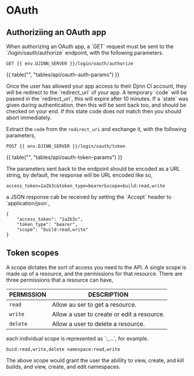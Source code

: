 <div class="doc-section" markdown>

# OAuth

</div>

<div class="doc-section" markdown>

## Authoriziing an OAuth app

<div class="doc-content panel" markdown>
<div class="panel-body" markdown>
When authorizing an OAuth app, a `GET` request must be sent to the
`/login/oauth/authorize` endpoint, with the following parameters.
</div>

    GET {{ env.DJINN_SERVER }}/login/oauth/authorize

{{ table("", "tables/api/oauth-auth-params") }}

<div class="panel-body" markdown>
Once the user has allowed your app access to their Djinn CI account, they will
be redirect to the `redirect_uri` of your app. A temporary `code` will be paseed
in the `redirect_uri`, this will expire after 10 minutes. If a `state` was given
during authentication, then this will be sent back too, and should be checked on
your end. If this state code does not match then you should abort immediately.

Extract the `code` from the `redirect_uri` and exchange it, with the following
parameters,
</div>

    POST {{ env.DJINN_SERVER }}/login/oauth/token

{{ table("", "tables/api/oauth-token-params") }}

<div class="panel-body" markdown>
The parameters sent back to the endpoint should be encoded as a URL string, by
default, the response will be URL encoded like so,
</div>

    access_token=1a2b3c&token_type=bearer&scope=build:read,write

<div class="panel-body" markdown>
a JSON response cab be received by setting the `Accept` header to
`application/json`,
</div>

    {
        "access_token": "1a2b3c",
        "token_type": "bearer",
        "scope": "build:read,write"
    }

</div>
</div>

<div class="doc-section" markdown>

## Token scopes

<div class="doc-content panel" markdown>
<div class="panel-body" markdown>
A scope dictates the sort of access you need to the API. A single scope is made
up of a resource, and the permissions for that resource. There are three
permissions that a resource can have,
</div>

| PERMISSION | DESCRIPTION                                |
|------------|--------------------------------------------|
| `read`     | Allow au ser to get a resource.            |
| `write`    | Allow a user to create or edit a resource. |
| `delete`   | Allow a user to delete a resource.         |

<div class="panel-body" markdown>
each individual scope is represented as `<resource>:<permission>,...`, for
example.
</div>

    buid:read,write,delete namespace:read,write

<div class="panel-body" markdown>
The above scope would grant the user the abillity to view, create, and kill
builds, and view, create, and edit namespaces.
</div>
</div>
